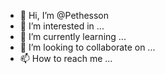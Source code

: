 - 👋 Hi, I’m @Pethesson
- 👀 I’m interested in ...
- 🌱 I’m currently learning ...
- 💞️ I’m looking to collaborate on ...
- 📫 How to reach me ...

<!---
Pethesson/Pethesson is a ✨ special ✨ repository because its `README.md` (this file) appears on your GitHub profile.
You can click the Preview link to take a look at your changes.
--->
